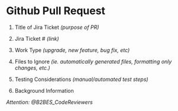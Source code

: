 # Github Pull Request

1. Title of Jira Ticket *(purpose of PR)*
 


2. Jira Ticket # *(link)*



3. Work Type *(upgrade, new feature, bug fix, etc)*



4. Files to Ignore *(ie. automatically generated files, formatting only changes, etc.)*



5. Testing Considerations *(manual/automated test steps)*



6. Background Information



*Attention: @B2BES_CodeReviewers*
